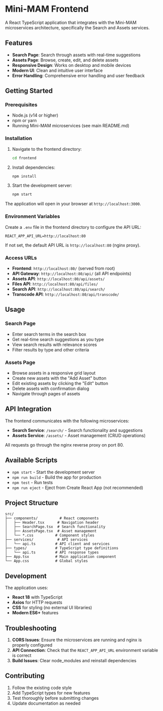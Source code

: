 # Mini-MAM Frontend

A React TypeScript application that integrates with the Mini-MAM microservices architecture, specifically the Search and Assets services.

## Features

- **Search Page**: Search through assets with real-time suggestions
- **Assets Page**: Browse, create, edit, and delete assets
- **Responsive Design**: Works on desktop and mobile devices
- **Modern UI**: Clean and intuitive user interface
- **Error Handling**: Comprehensive error handling and user feedback

## Getting Started

### Prerequisites

- Node.js (v14 or higher)
- npm or yarn
- Running Mini-MAM microservices (see main README.md)

### Installation

1. Navigate to the frontend directory:
   ```bash
   cd frontend
   ```

2. Install dependencies:
   ```bash
   npm install
   ```

3. Start the development server:
   ```bash
   npm start
   ```

The application will open in your browser at `http://localhost:3000`.

### Environment Variables

Create a `.env` file in the frontend directory to configure the API URL:

```
REACT_APP_API_URL=http://localhost:80
```

If not set, the default API URL is `http://localhost:80` (nginx proxy).

### Access URLs

- **Frontend**: `http://localhost:80/` (served from root)
- **API Gateway**: `http://localhost:80/api/` (all API endpoints)
- **Assets API**: `http://localhost:80/api/assets/`
- **Files API**: `http://localhost:80/api/files/`
- **Search API**: `http://localhost:80/api/search/`
- **Transcode API**: `http://localhost:80/api/transcode/`

## Usage

### Search Page

- Enter search terms in the search box
- Get real-time search suggestions as you type
- View search results with relevance scores
- Filter results by type and other criteria

### Assets Page

- Browse assets in a responsive grid layout
- Create new assets with the "Add Asset" button
- Edit existing assets by clicking the "Edit" button
- Delete assets with confirmation dialog
- Navigate through pages of assets

## API Integration

The frontend communicates with the following microservices:

- **Search Service**: `/search/` - Search functionality and suggestions
- **Assets Service**: `/assets/` - Asset management (CRUD operations)

All requests go through the nginx reverse proxy on port 80.

## Available Scripts

- `npm start` - Start the development server
- `npm run build` - Build the app for production
- `npm test` - Run tests
- `npm run eject` - Eject from Create React App (not recommended)

## Project Structure

```
src/
├── components/          # React components
│   ├── Header.tsx      # Navigation header
│   ├── SearchPage.tsx  # Search functionality
│   ├── AssetsPage.tsx  # Asset management
│   └── *.css          # Component styles
├── services/           # API services
│   └── api.ts         # API client and services
├── types/             # TypeScript type definitions
│   └── api.ts         # API response types
├── App.tsx            # Main application component
└── App.css            # Global styles
```

## Development

The application uses:
- **React 18** with TypeScript
- **Axios** for HTTP requests
- **CSS** for styling (no external UI libraries)
- **Modern ES6+** features

## Troubleshooting

1. **CORS Issues**: Ensure the microservices are running and nginx is properly configured
2. **API Connection**: Check that the `REACT_APP_API_URL` environment variable is correct
3. **Build Issues**: Clear node_modules and reinstall dependencies

## Contributing

1. Follow the existing code style
2. Add TypeScript types for new features
3. Test thoroughly before submitting changes
4. Update documentation as needed
